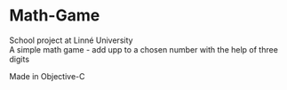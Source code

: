 Math-Game
=========

School project at Linné University <br>
A simple math game - add upp to a chosen number with the help of three digits

Made in Objective-C
